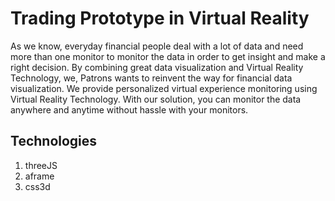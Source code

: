 # Trading Prototype in Virtual Reality
As we know, everyday financial people deal with a lot of data and need more than one monitor to monitor the data in order to get insight and make a right decision. By combining great data visualization and Virtual Reality Technology, we, Patrons wants to reinvent the way for financial data visualization. We provide personalized virtual experience monitoring using Virtual Reality Technology. With our solution, you can monitor the data anywhere and anytime without hassle with your monitors. 

## Technologies
1. threeJS
2. aframe
3. css3d

